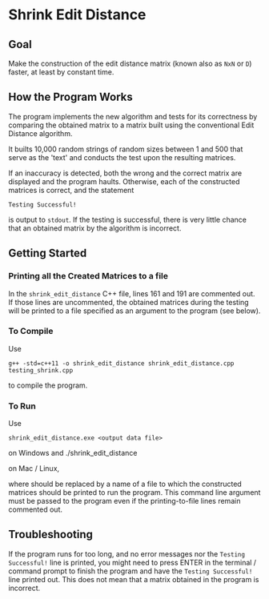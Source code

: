 # Shrink Edit Distance

## Goal

Make the construction of the edit distance matrix (known also as `NxN` or `D`) faster, at least by constant time.

## How the Program Works

The program implements the new algorithm and tests for its correctness by comparing the obtained matrix to a matrix built using the conventional Edit Distance algorithm.

It builts 10,000 random strings of random sizes between 1 and 500 that serve as the 'text' and conducts the test upon the resulting matrices.

If an inaccuracy is detected, both the wrong and the correct matrix are displayed and the program haults. Otherwise, each of the constructed matrices is correct, and the statement

    Testing Successful!

is output to `stdout`. If the testing is successful, there is very little chance that an obtained matrix by the algorithm is incorrect.

## Getting Started

### Printing all the Created Matrices to a file

In the `shrink_edit_distance` C++ file, lines 161 and 191 are commented out. If those lines are uncommented, the obtained matrices during the testing will be printed to a file specified as an argument to the program (see below).

### To Compile

Use

    g++ -std=c++11 -o shrink_edit_distance shrink_edit_distance.cpp testing_shrink.cpp

to compile the program.

### To Run

Use

    shrink_edit_distance.exe <output data file>

on Windows and
    ./shrink_edit_distance <output data file>

on Mac / Linux,

where **<output data file>** should be replaced by a name of a file to which the constructed matrices should be printed to run the program. This command line argument must be passed to the program even if the printing-to-file lines remain commented out.

## Troubleshooting

If the program runs for too long, and no error messages nor the `Testing Successful!` line is printed, you might need to press ENTER in the terminal / command prompt to finish the program and have the `Testing Successful!` line printed out. This does not mean that a matrix obtained in the program is incorrect.

